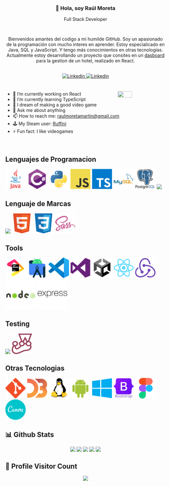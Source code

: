 <div align="center">

<h3>
 👋 Hola, soy Raúl Moreta
</h3>
<p>
 Full Stack Developer
</p>

</br>
 
<p>
 Bienvenidos amantes del codigo a mi humilde GitHub. Soy un apasionado de la programación con mucho interes en aprender. Estoy especialicado en Java, SQL y JavaScript. Y tengo más conocimientos en otras tecnologías. Actualmente estoy desarrollando un proyecto que consites en un <a href="https://github.com/TheLordRalph/dashboard"> dasboard </a> para la gestion de un hotel, realizado en React.
</p>

</br>

<a href="https://www.linkedin.com/in/raul-moreta-martin-9a80521b0/">
 <img src="https://img.shields.io/badge/Linkedin-Raul%20Moreta-blue?style=for-the-badge&logo=linkedin" alt="Linkedin" />
</a>

<a href="mailto:raulmoretamartin@gmail.com">
 <img src="https://img.shields.io/badge/Gmail-raulmoretamartin%40gmail.com-red?style=for-the-badge&logo=gmail" alt="Linkedin" />
</a>

</div>

<h1>
</h1>

<img align="right" width=30% height=30% src="https://media.giphy.com/media/ao9DUiTKH60XS/giphy.gif">
<ul>
<li>🔭 I’m currently working on React</li>
<li>🌱 I’m currently learning TypeScript</li>
<li>💭 I dream of making a good video game</li>
<li>💬 Ask me about anything</li>
<li>📫 How to reach me: <a href="mailto:raulmoretamartin@gmail.com">raulmoretamartin@gmail.com</a></li>
<li>🕹 My Steam user: <a href="https://steamcommunity.com/id/lordralph">Ruffini</a></li>
<li>⚡ Fun fact: I like videogames </li>
</ul>

</br>


<h2>
 Lenguajes de Programacion
</h2>

<div>
 <img src="https://github.com/devicons/devicon/blob/master/icons/java/java-original-wordmark.svg" style="height: 4rem" />
 <img src="https://github.com/devicons/devicon/blob/master/icons/csharp/csharp-original.svg" style="height: 4rem" />
 <img src="https://github.com/devicons/devicon/blob/master/icons/python/python-original.svg" style="height: 4rem" />
 <img src="https://github.com/devicons/devicon/blob/master/icons/javascript/javascript-original.svg" style="height: 4rem" />
 <img src="https://github.com/devicons/devicon/blob/master/icons/typescript/typescript-original.svg" style="height: 4rem" />
 <img src="https://github.com/devicons/devicon/blob/master/icons/mysql/mysql-original-wordmark.svg" style="height: 4rem" />
 <img src="https://github.com/devicons/devicon/blob/master/icons/postgresql/postgresql-original-wordmark.svg" style="height: 4rem" />
 <img src="https://www.oracle.com/a/ocom/img/pl-sql.svg" style="height: 4rem" />
</div>

 
<h2>
 Lenguaje de Marcas
</h2> 

<div>
 <img src="https://www.json.org/img/json160.gif" style="height: 4rem" />
 <img src="https://github.com/devicons/devicon/blob/master/icons/html5/html5-original.svg" style="height: 4rem" />
 <img src="https://github.com/devicons/devicon/blob/master/icons/css3/css3-original.svg" style="height: 4rem" />
 <img src="https://github.com/devicons/devicon/blob/master/icons/sass/sass-original.svg" style="height: 4rem" />
</div>

<h2>
 Tools
</h2> 

<div>
 <img src="https://github.com/devicons/devicon/blob/master/icons/jetbrains/jetbrains-original.svg" style="height: 4rem" />
 <img src="https://github.com/devicons/devicon/blob/master/icons/androidstudio/androidstudio-original.svg" style="height: 4rem" />
 <img src="https://github.com/devicons/devicon/blob/master/icons/vscode/vscode-original.svg" style="height: 4rem" />
 <img src="https://github.com/devicons/devicon/blob/master/icons/visualstudio/visualstudio-plain.svg" style="height: 4rem" />
 <img src="https://github.com/devicons/devicon/blob/master/icons/unity/unity-original.svg" style="height: 4rem" />
 <img src="https://github.com/devicons/devicon/blob/master/icons/react/react-original.svg" style="height: 4rem" />
 <img src="https://github.com/devicons/devicon/blob/master/icons/redux/redux-original.svg" style="height: 4rem" />
 <img src="https://github.com/devicons/devicon/blob/master/icons/nodejs/nodejs-original-wordmark.svg" style="height: 6rem" />
 <img src="https://github.com/devicons/devicon/blob/master/icons/express/express-original-wordmark.svg" style="height: 6rem" />
</div>

<h2>
 Testing
</h2> 
 
<div>
 <img src="https://www.cypress.io/images/layouts/navbar-brand.svg" style="height: 4rem" />
 <img src="https://github.com/devicons/devicon/blob/master/icons/jest/jest-plain.svg" style="height: 4rem" />
</div> 

<h2>
 Otras Tecnologias
</h2> 

<div>
 <img src="https://github.com/devicons/devicon/blob/master/icons/git/git-original.svg" style="height: 4rem" />
 <img src="https://github.com/devicons/devicon/blob/master/icons/d3js/d3js-original.svg" style="height: 4rem" />
 <img src="https://github.com/devicons/devicon/blob/master/icons/linux/linux-original.svg" style="height: 4rem" />
 <img src="https://github.com/devicons/devicon/blob/master/icons/android/android-original.svg" style="height: 4rem" />
 <img src="https://github.com/devicons/devicon/blob/master/icons/windows8/windows8-original.svg" style="height: 4rem" />
 <img src="https://github.com/devicons/devicon/blob/master/icons/bootstrap/bootstrap-original-wordmark.svg" style="height: 4rem" />
 <img src="https://github.com/devicons/devicon/blob/master/icons/figma/figma-original.svg" style="height: 4rem" />
 <img src="https://github.com/devicons/devicon/blob/master/icons/canva/canva-original.svg" style="height: 4rem" />
</div>


<h2> 📊 Github Stats</h2>
<div align="center">
  <img src="http://github-profile-summary-cards.vercel.app/api/cards/profile-details?username=TheLordRalph&theme=gruvbox">
  <img src="http://github-profile-summary-cards.vercel.app/api/cards/repos-per-language?username=TheLordRalph&theme=gruvbox">
  <img src="http://github-profile-summary-cards.vercel.app/api/cards/most-commit-language?username=TheLordRalph&theme=gruvbox">
  <img src="http://github-profile-summary-cards.vercel.app/api/cards/stats?username=TheLordRalph&theme=gruvbox">
  <img src="http://github-profile-summary-cards.vercel.app/api/cards/productive-time?username=TheLordRalph&theme=gruvbox&utcOffset=8">
</div>

<h2>
 🧮 Profile Visitor Count
</h2>

<p align="center">
 <img src="https://profile-counter.glitch.me/thelordralph/count.svg" />
</p>
